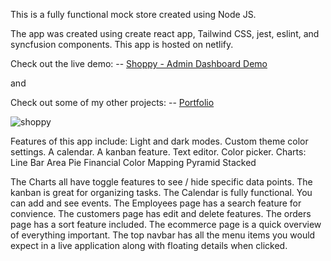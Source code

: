 This is a fully functional mock store created using Node JS.

The app was created using create react app, Tailwind CSS, jest, eslint, and syncfusion components.
This app is hosted on netlify.

Check out the live demo:
-- [Shoppy - Admin Dashboard Demo](https://kersh-syncfusion-dashboard.netlify.app/)

and

Check out some of my other projects:
-- [Portfolio](https://portfolio.kershdigital.com)

![shoppy](https://github.com/theElephants/shoppy-admin-dashboard/assets/50935468/564d9cdc-84c1-4dec-b648-60b62a1e3950)

Features of this app include:
Light and dark modes.
Custom theme color settings.
A calendar.
A kanban feature.
Text editor.
Color picker.
Charts:
Line
Bar
Area
Pie
Financial
Color Mapping
Pyramid
Stacked

The Charts all have toggle features to see / hide specific data points.
The kanban is great for organizing tasks.
The Calendar is fully functional. You can add and see events.
The Employees page has a search feature for convience.
The customers page has edit and delete features.
The orders page has a sort feature included.
The ecommerce page is a quick overview of everything important.
The top navbar has all the menu items you would expect in a live application along with floating details when clicked.
